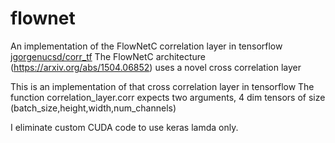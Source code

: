 # flownet
An implementation of the FlowNetC correlation layer in tensorflow
[jgorgenucsd/corr_tf](https://github.com/jgorgenucsd/corr_tf)
The FlowNetC architecture (https://arxiv.org/abs/1504.06852) uses a novel cross correlation layer

This is an implementation of that cross correlation layer in tensorflow
The function correlation_layer.corr expects two arguments, 4 dim tensors of size (batch_size,height,width,num_channels)

I eliminate custom CUDA code to use keras lamda only.
